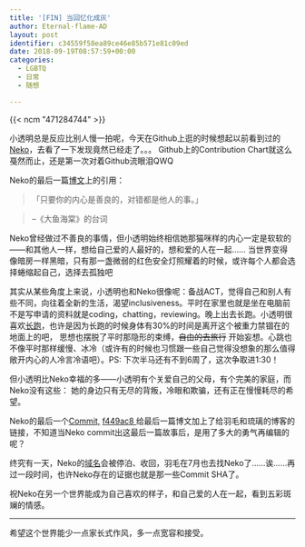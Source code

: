 ```yaml
---
title: '[FIN] 当回忆化成灰'
author: Eternal-flame-AD
layout: post
identifier: c34559f58ea89ce46e85b571e81c09ed
date: 2018-09-19T08:57:59+00:00
categories:
  - LGBTQ
  - 日常
  - 随想

---
```

{{< ncm "471284744" >}}

小透明总是反应比别人慢一拍呢，今天在Github上逛的时候想起以前看到过的[Neko][1]，去看了一下发现竟然已经走了。。。 Github上的Contribution Chart就这么戞然而止，还是第一次对着Github流眼泪QWQ

Neko的最后一篇[博文][2]上的引用：

> 「只要你的内心是善良的，对错都是他人的事。」
  
> –《大鱼海棠》的台词

Neko曾经做过不善良的事情，但小透明始终相信她那猫咪样的内心一定是软软的——和其他人一样，想给自己爱的人最好的，想和爱的人在一起…… 当世界变得像暗房一样黑暗，只有那一盏微弱的红色安全灯照耀着的时候，或许每个人都会选择蜷缩起自己，选择去孤独吧

其实从某些角度上来说，小透明也和Neko很像呢：备战ACT，觉得自己和别人有些不同，向往着全新的生活，渴望inclusiveness。平时在家里也就是坐在电脑前不是写申请的资料就是coding，chatting，reviewing。晚上出去长跑。小透明很喜欢[长跑][3]，也许是因为长跑的时候身体有30%的时间是离开这个被重力禁锢在的地面上的吧， 思想也摆脱了平时那隐形的束缚，<del>自由的去旅行</del> 开始妄想。心跳也不像平时那样缓慢、冰冷（或许有的时候也习惯跟一些自己觉得没想象的那么值得敞开内心的人冷言冷语吧）。PS: 下次半马还有不到6周了，这次争取进1:30！

但小透明比Neko幸福的多——小透明有个关爱自己的父母，有个完美的家庭，而Neko没有这些： 她的身边只有无尽的背叛，冷眼和欺骗，还有正在慢慢耗尽的希望。

Neko的最后一个[Commit,][4] <a class="commit-tease-sha" href="https://github.com/nekomeowww/nekomeowww.github.io/commit/f449ac8a201107831d30f001797e87c0c83b1a86" data-pjax="">f449ac8 </a> 给最后一篇博文加上了给羽毛和<span class="blob-code-inner blob-code-marker-addition"><span class="pl-s">琉璃</span></span>的博客的链接，不知道当Neko commit出这最后一篇故事后，是用了多大的勇气再编辑的呢？

终究有一天，Neko的[域名][5]会被停泊、收回，羽毛在7月也去找Neko了……诶……再过一段时间，也许Neko存在的证据也就是那一些Commit SHA了。

祝Neko在另一个世界能成为自己喜欢的样子，和自己爱的人在一起，看到五彩斑斓的情感。

* * *

希望这个世界能少一点家长式作风，多一点宽容和接受。

 [1]: https://github.com/nekomeowww
 [2]: https://neko.ayaka.moe/2018/03/11/025/
 [3]: https://connect.garmin.cn/modern/profile/Guanghao_Fu
 [4]: https://github.com/nekomeowww/nekomeowww.github.io/commit/f449ac8a201107831d30f001797e87c0c83b1a86
 [5]: http://neko.ayaka.moe